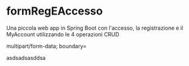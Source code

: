 # formRegEAccesso
Una piccola web app in Spring Boot con l'accesso, la registrazione e il MyAccount utilizzando le 4 operazioni CRUD

multipart/form-data; boundary=<calculated when request is sent>
  
  asdsadsasddsa
